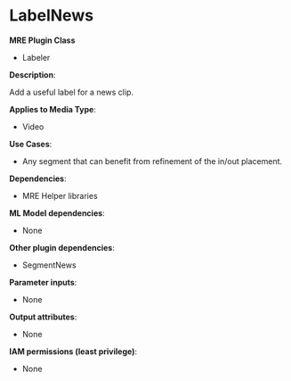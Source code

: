 # LabelNews #

**MRE Plugin Class**

- Labeler

**Description**:

Add a useful label for a news clip.

**Applies to Media Type**:

- Video

**Use Cases**:

- Any segment that can benefit from refinement of the in/out placement.

**Dependencies**:

- MRE Helper libraries

**ML Model dependencies**:

- None

**Other plugin dependencies**:

- SegmentNews

**Parameter inputs**:

- None

**Output attributes**:

- None

**IAM permissions (least privilege)**:

- None
